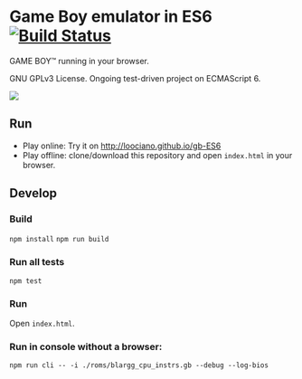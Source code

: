 # Game Boy emulator in ES6 [![Build Status](https://travis-ci.org/loociano/gb-ES6.svg?branch=master)](https://travis-ci.org/loociano/gb-ES6)

GAME BOY&trade; running in your browser.

GNU GPLv3 License. Ongoing test-driven project on ECMAScript 6.

![](https://raw.githubusercontent.com/loociano/gb-ES6/master/screenshots/2016-09-26%2014_37_51-gb-ES6.png)

## Run 

* Play online: Try it on http://loociano.github.io/gb-ES6
* Play offline: clone/download this repository and open `index.html` in your browser.

## Develop

### Build

``npm install``
``npm run build``

### Run all tests

``npm test``

### Run 

Open `index.html`.

### Run in console without a browser:

`npm run cli -- -i ./roms/blargg_cpu_instrs.gb --debug --log-bios`
